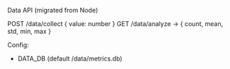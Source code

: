 Data API (migrated from Node)

POST /data/collect { value: number }
GET  /data/analyze -> { count, mean, std, min, max }

Config:
- DATA_DB (default /data/metrics.db)
